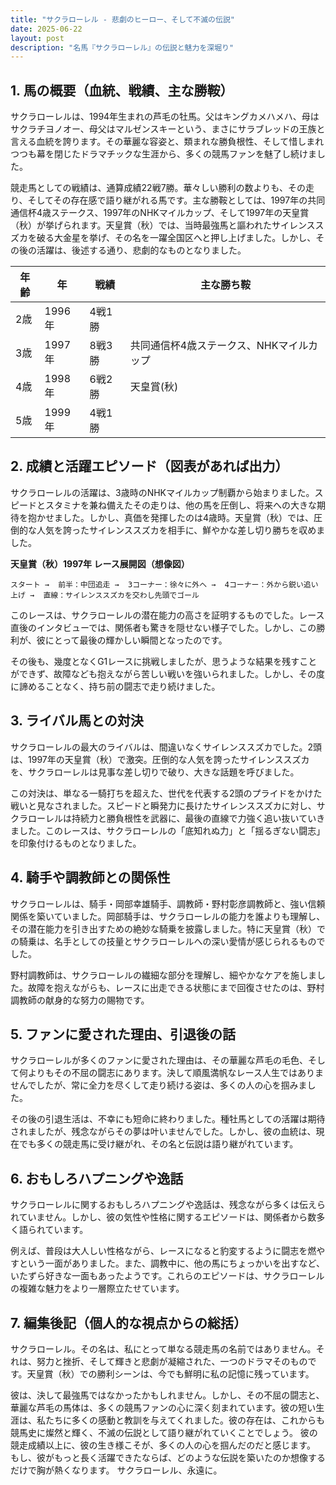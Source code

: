 ```yaml
---
title: "サクラローレル - 悲劇のヒーロー、そして不滅の伝説"
date: 2025-06-22
layout: post
description: "名馬『サクラローレル』の伝説と魅力を深堀り"
---
```


## 1. 馬の概要（血統、戦績、主な勝鞍）

サクラローレルは、1994年生まれの芦毛の牡馬。父はキングカメハメハ、母はサクラチヨノオー、母父はマルゼンスキーという、まさにサラブレッドの王族と言える血統を誇ります。その華麗な容姿と、類まれな勝負根性、そして惜しまれつつも幕を閉じたドラマチックな生涯から、多くの競馬ファンを魅了し続けました。

競走馬としての戦績は、通算成績22戦7勝。華々しい勝利の数よりも、その走り、そしてその存在感で語り継がれる馬です。主な勝鞍としては、1997年の共同通信杯4歳ステークス、1997年のNHKマイルカップ、そして1997年の天皇賞（秋）が挙げられます。天皇賞（秋）では、当時最強馬と謳われたサイレンススズカを破る大金星を挙げ、その名を一躍全国区へと押し上げました。しかし、その後の活躍は、後述する通り、悲劇的なものとなりました。

| 年齢 | 年 | 戦績 | 主な勝ち鞍 |
|---|---|---|---|
| 2歳 | 1996年 | 4戦1勝 |  |
| 3歳 | 1997年 | 8戦3勝 | 共同通信杯4歳ステークス、NHKマイルカップ |
| 4歳 | 1998年 | 6戦2勝 | 天皇賞(秋) |
| 5歳 | 1999年 | 4戦1勝 |  |


## 2. 成績と活躍エピソード（図表があれば出力）

サクラローレルの活躍は、3歳時のNHKマイルカップ制覇から始まりました。スピードとスタミナを兼ね備えたその走りは、他の馬を圧倒し、将来への大きな期待を抱かせました。しかし、真価を発揮したのは4歳時。天皇賞（秋）では、圧倒的な人気を誇ったサイレンススズカを相手に、鮮やかな差し切り勝ちを収めました。

**天皇賞（秋）1997年 レース展開図（想像図）**

```
スタート →  前半：中団追走 →  3コーナー：徐々に外へ →  4コーナー：外から鋭い追い上げ →  直線：サイレンススズカを交わし先頭でゴール
```

このレースは、サクラローレルの潜在能力の高さを証明するものでした。レース直後のインタビューでは、関係者も驚きを隠せない様子でした。しかし、この勝利が、彼にとって最後の輝かしい瞬間となったのです。

その後も、幾度となくG1レースに挑戦しましたが、思うような結果を残すことができず、故障なども抱えながら苦しい戦いを強いられました。しかし、その度に諦めることなく、持ち前の闘志で走り続けました。


## 3. ライバル馬との対決

サクラローレルの最大のライバルは、間違いなくサイレンススズカでした。2頭は、1997年の天皇賞（秋）で激突。圧倒的な人気を誇ったサイレンススズカを、サクラローレルは見事な差し切りで破り、大きな話題を呼びました。

この対決は、単なる一騎打ちを超えた、世代を代表する2頭のプライドをかけた戦いと見なされました。スピードと瞬発力に長けたサイレンススズカに対し、サクラローレルは持続力と勝負根性を武器に、最後の直線で力強く追い抜いていきました。このレースは、サクラローレルの「底知れぬ力」と「揺るぎない闘志」を印象付けるものとなりました。


## 4. 騎手や調教師との関係性

サクラローレルは、騎手・岡部幸雄騎手、調教師・野村彰彦調教師と、強い信頼関係を築いていました。岡部騎手は、サクラローレルの能力を誰よりも理解し、その潜在能力を引き出すための絶妙な騎乗を披露しました。特に天皇賞（秋）での騎乗は、名手としての技量とサクラローレルへの深い愛情が感じられるものでした。

野村調教師は、サクラローレルの繊細な部分を理解し、細やかなケアを施しました。故障を抱えながらも、レースに出走できる状態にまで回復させたのは、野村調教師の献身的な努力の賜物です。


## 5. ファンに愛された理由、引退後の話

サクラローレルが多くのファンに愛された理由は、その華麗な芦毛の毛色、そして何よりもその不屈の闘志にあります。決して順風満帆なレース人生ではありませんでしたが、常に全力を尽くして走り続ける姿は、多くの人の心を掴みました。

その後の引退生活は、不幸にも短命に終わりました。種牡馬としての活躍は期待されましたが、残念ながらその夢は叶いませんでした。しかし、彼の血統は、現在でも多くの競走馬に受け継がれ、その名と伝説は語り継がれています。


## 6. おもしろハプニングや逸話

サクラローレルに関するおもしろハプニングや逸話は、残念ながら多くは伝えられていません。しかし、彼の気性や性格に関するエピソードは、関係者から数多く語られています。

例えば、普段は大人しい性格ながら、レースになると豹変するように闘志を燃やすという一面がありました。また、調教中に、他の馬にちょっかいを出すなど、いたずら好きな一面もあったようです。これらのエピソードは、サクラローレルの複雑な魅力をより一層際立たせています。


## 7. 編集後記（個人的な視点からの総括）

サクラローレル。その名は、私にとって単なる競走馬の名前ではありません。それは、努力と挫折、そして輝きと悲劇が凝縮された、一つのドラマそのものです。天皇賞（秋）での勝利シーンは、今でも鮮明に私の記憶に残っています。

彼は、決して最強馬ではなかったかもしれません。しかし、その不屈の闘志と、華麗な芦毛の馬体は、多くの競馬ファンの心に深く刻まれています。彼の短い生涯は、私たちに多くの感動と教訓を与えてくれました。彼の存在は、これからも競馬史に燦然と輝く、不滅の伝説として語り継がれていくことでしょう。  彼の競走成績以上に、彼の生き様こそが、多くの人の心を掴んだのだと感じます。  もし、彼がもっと長く活躍できたならば、どのような伝説を築いたのか想像するだけで胸が熱くなります。  サクラローレル、永遠に。
